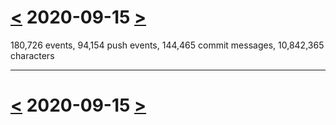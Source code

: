 # [<](2020-09-14.md) 2020-09-15 [>](2020-09-16.md)

180,726 events, 94,154 push events, 144,465 commit messages, 10,842,365 characters



---

# [<](2020-09-14.md) 2020-09-15 [>](2020-09-16.md)

